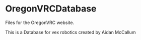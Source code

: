 # OregonVRCDatabase
Files for the OregonVRC website. 

This is a Database for vex robotics created by Aidan McCallum

